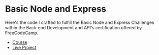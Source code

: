 # Basic Node and Express

Here's the code I crafted to fulfill the Basic Node and Express Challenges within the Back-end Development and API's certification offered by FreeCodeCamp.
- [Course](https://www.freecodecamp.org/learn/apis-and-microservices/basic-node-and-express/)
- [Live Project](https://boilerplate-express-2.johnnyt001.repl.co/)
